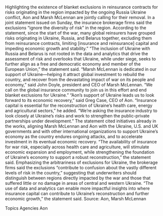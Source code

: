 Highlighting the existence of blanket exclusions in reinsurance contracts for risks originating in the region impacted by the ongoing Russia Ukraine conflict, Aon and Marsh McLennan are jointly calling for their removal.
In a joint statement issued on Sunday, the insurance brokerage firms said the exclusions “ignore the diversity of risk” in the region.
According to the statement, since the start of the war, many global reinsurers have grouped risks originating in Ukraine, Russia, and Belarus together, excluding them from reinsurance contracts, limiting [insurance and reinsurance] capital and impeding economic growth and stability.”
“The inclusion of Ukraine with Russia and Belarus is not rooted in the data and analytics that drive the assessment of risk and overlooks that Ukraine, while under siege, seeks to further align as a free and democratic economy and member of the European Union,” the statement said.
“Marsh McLennan is dedicated in our support of Ukraine—helping it attract global investment to rebuild the country, and recover from the devastating impact of war on its people and economy,” said John Doyle, president and CEO of Marsh McLennan. “We call on the global insurance community to join us in this effort and end blanket exclusions for Ukraine.”
“Aon’s support of Ukraine leads us to look forward to its economic recovery,” said Greg Case, CEO of Aon. “Insurance capital is essential for the reconstruction of Ukraine’s health care, energy and agricultural sectors,” he added. “We’re asking the insurance industry to look closely at Ukraine’s risks and work to strengthen the public-private partnerships under development.”
The statement cited initiatives already in the works, aligning Marsh McLennan and Aon with the Ukraine, U.S. and UK governments and with other international organizations to support Ukraine’s economy as the country endures ongoing attacks, and to accelerate investment in its eventual economic recovery.
“The availability of insurance for war risk, especially across health care and agriculture, will stimulate economic expansion and employment, while strengthening the foundation of Ukraine’s economy to support a robust reconstruction,” the statement said.
Emphasizing the arbitrariness of exclusions for Ukraine, the brokerage firms said the exclusions “contribute to confusion about the vastly different levels of risk in the country,” suggesting that underwriters should distinguish between regions directly impacted by the war and those that suffered little or no damage in areas of central and western Ukraine. “The use of data and analytics can enable more impactful insights into where insurance capital can contribute to Ukraine’s reconstruction and further economic growth,” the statement said.
Source: Aon, Marsh McLennan

Topics
Agencies
Aon
